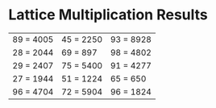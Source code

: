 # Lattice Multiplication Results

|   |   |   |
|---|---|---|
| 89 = 4005 | 45 = 2250 | 93 = 8928 |
| 28 = 2044 | 69 = 897 | 98 = 4802 |
| 29 = 2407 | 75 = 5400 | 91 = 4277 |
| 27 = 1944 | 51 = 1224 | 65 = 650 |
| 96 = 4704 | 72 = 5904 | 96 = 1824 |
